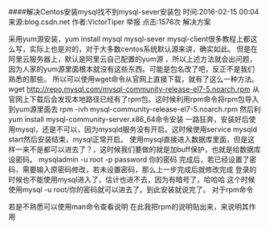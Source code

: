 ####解决Centos安装mysql找不到mysql-sever安装包
时间:2016-02-15 00:04来源:blog.csdn.net 作者:VictorTiper 举报 点击:1576次
解决方案

>
采用yum源安装，yum install mysql mysql-sever mysql-client很多教程上都这么写，实际上也是对的，对于大多数centos系统默认源来讲，确实如此。
但是在阿里云服务器上，默认是阿里云自己配置的yum源 ，所以上述方法就会出问题，因为人家的yum源里面根本就没有这些东西。可能是包名改了吧，反正不是我们熟悉的那些。
所以可以使用wget命令从官网上直接下载，就有了这么一种方法。
wget http://repo.mysql.com/mysql-community-release-el7-5.noarch.rpm
从官网上下载后会发现本地路径已经有了rpm包。这时候利用rpm命令将rpm包导入到yum源里面去
rpm -ivh mysql-community-release-el7-5.noarch.rpm
然后利yum install mysql-community-server.x86_64命令安装
一路狂奔，安装好后使用mysql，还是不可以，因为mysqld服务没有开启。这时候使用service mysqld start然后安装结束，mysql正常开启。
使用mysql直接进入数据库里面，但是这样一来不是都可以进去了？，这时候我们要做的就是加buff保护，也就是给数据库设密码。
mysqladmin -u root -p password 你的密码
完成后，若已经设置了密码，需要输入原密码修改，若未设置密码，那么上一步完成后就修改完成
登录的时候也不能使用mysql进入了，估计也进不去，因为有暗号了，哈哈哈
这个时候使用mysql -u root/你的密码就可以进去了。到此安装就说完了。
对于rpm命令

若是不熟悉可以使用man命令查看说明 
在此我把rpm的说明贴出来，来说明其作用